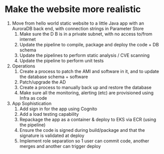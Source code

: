 # Make the website more realistic
1. Move from hello world static website to a little Java app with an AuroraDB back end, with connection strings in Parameter Store
    1. Make sure the D B is in a private subnet, with no access to/from internet
    2. Update the pipeline to compile, package and deploy the code + DB schema
    3. Update the pipelines to perform static analysis / CVE scanning
    4. Update the pipeline to perform unit tests
2. Operations
    1. Create a process to patch the AMI and software in it, and to update the database schema + software
    2. Patch/upgrade the AD
    3. Create a process to manually back up and restore the database 
    4. Make sure all the monitoring, alerting (etc) are provisioned using Infra as code
3. App Sophistication
    1. Add sign in for the app using Cognito 
    2. Add a load testing capability
    3. Repackage the app as a container & deploy to EKS via ECR (using the pipeline)
    4. Ensure the code is signed during build/package and that the signature is validated at deploy
    5. Implement role separation so 1 user can commit code, another merges and another can trigger deploy
